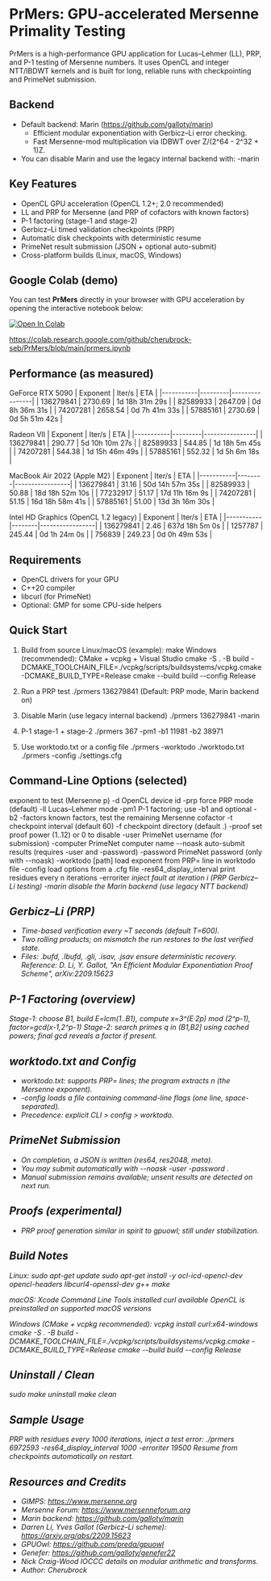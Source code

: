 PrMers: GPU-accelerated Mersenne Primality Testing
==================================================

PrMers is a high-performance GPU application for Lucas–Lehmer (LL), PRP, and P-1
testing of Mersenne numbers. It uses OpenCL and integer NTT/IBDWT kernels and is
built for long, reliable runs with checkpointing and PrimeNet submission.

Backend
-------
- Default backend: Marin (https://github.com/galloty/marin)
  - Efficient modular exponentiation with Gerbicz–Li error checking.
  - Fast Mersenne-mod multiplication via IDBWT over Z/(2^64 - 2^32 + 1)Z.
- You can disable Marin and use the legacy internal backend with: -marin

Key Features
------------
- OpenCL GPU acceleration (OpenCL 1.2+; 2.0 recommended)
- LL and PRP for Mersenne (and PRP of cofactors with known factors)
- P-1 factoring (stage-1 and stage-2)
- Gerbicz–Li timed validation checkpoints (PRP)
- Automatic disk checkpoints with deterministic resume
- PrimeNet result submission (JSON + optional auto-submit)
- Cross-platform builds (Linux, macOS, Windows)

Google Colab (demo)
-------------------
You can test **PrMers** directly in your browser with GPU acceleration by opening the interactive notebook below:

[![Open In Colab](https://colab.research.google.com/assets/colab-badge.svg)](
https://colab.research.google.com/github/cherubrock-seb/PrMers/blob/main/prmers.ipynb)

https://colab.research.google.com/github/cherubrock-seb/PrMers/blob/main/prmers.ipynb


Performance (as measured)
-------------------------
GeForce RTX 5090
  | Exponent  | Iter/s  | ETA            |
  |-----------|---------|----------------|
  | 136279841 | 2730.69 | 1d 18h 31m 29s |
  | 82589933  | 2647.09 | 0d 8h 36m 31s  |
  | 74207281  | 2658.54 | 0d 7h 41m 33s  |
  | 57885161  | 2730.69 | 0d 5h 51m 42s  |

Radeon VII
  | Exponent  | Iter/s  | ETA            |
  |-----------|---------|----------------|
  | 136279841 | 290.77  | 5d 10h 10m 27s |
  | 82589933  | 544.85  | 1d 18h 5m 45s  |
  | 74207281  | 544.38  | 1d 15h 46m 49s |
  | 57885161  | 552.32  | 1d 5h 6m 18s   |

MacBook Air 2022 (Apple M2)
  | Exponent  | Iter/s | ETA             |
  |-----------|--------|-----------------|
  | 136279841 | 31.16  | 50d 14h 57m 35s |
  | 82589933  | 50.88  | 18d 18h 52m 10s |
  | 77232917  | 51.17  | 17d 11h 16m 9s  |
  | 74207281  | 51.15  | 16d 18h 58m 41s |
  | 57885161  | 51.00  | 13d 3h 16m 30s  |

Intel HD Graphics (OpenCL 1.2 legacy)
  | Exponent  | Iter/s | ETA             |
  |-----------|--------|-----------------|
  | 136279841 | 2.46   | 637d 18h 5m 0s  |
  | 1257787   | 245.44 | 0d 1h 24m 0s    |
  | 756839    | 249.23 | 0d 0h 49m 53s   |

Requirements
------------
- OpenCL drivers for your GPU
- C++20 compiler
- libcurl (for PrimeNet)
- Optional: GMP for some CPU-side helpers

Quick Start
-----------
1) Build from source
   Linux/macOS (example):
     make
   Windows (recommended): CMake + vcpkg + Visual Studio
     cmake -S . -B build -DCMAKE_TOOLCHAIN_FILE=./vcpkg/scripts/buildsystems/vcpkg.cmake -DCMAKE_BUILD_TYPE=Release
     cmake --build build --config Release

2) Run a PRP test
   ./prmers 136279841
   (Default: PRP mode, Marin backend on)

3) Disable Marin (use legacy internal backend)
   ./prmers 136279841 -marin

4) P-1 stage-1 + stage-2
   ./prmers 367 -pm1 -b1 11981 -b2 38971

5) Use worktodo.txt or a config file
   ./prmers -worktodo ./worktodo.txt
   ./prmers -config ./settings.cfg

Command-Line Options (selected)
-------------------------------
<p>                         exponent to test (Mersenne p)
-d <id>                     OpenCL device id
-prp                        force PRP mode (default)
-ll                         Lucas–Lehmer mode
-pm1                        P-1 factoring; use -b1 and optional -b2
-factors <csv>              known factors, test the remaining Mersenne cofactor
-t <sec>                    checkpoint interval (default 60)
-f <path>                   checkpoint directory (default .)
-proof <k>                  set proof power (1..12) or 0 to disable
-user <name>                PrimeNet username (for submission)
-computer <name>            PrimeNet computer name
--noask                     auto-submit results (requires -user and -password)
-password <pwd>             PrimeNet password (only with --noask)
-worktodo [path]            load exponent from PRP= line in worktodo file
-config <path>              load options from a .cfg file
-res64_display_interval <n> print residues every n iterations
-erroriter <i>              inject fault at iteration i (PRP Gerbicz–Li testing)
-marin                      disable the Marin backend (use legacy NTT backend)

Gerbicz–Li (PRP)
----------------
- Time-based verification every ~T seconds (default T=600).
- Two rolling products; on mismatch the run restores to the last verified state.
- Files: .bufd, .lbufd, .gli, .isav, .jsav ensure deterministic recovery.
Reference: D. Li, Y. Gallot, "An Efficient Modular Exponentiation Proof Scheme", arXiv:2209.15623

P-1 Factoring (overview)
------------------------
Stage-1:
  choose B1, build E=lcm(1..B1), compute x=3^(E·2p) mod (2^p-1), factor=gcd(x-1,2^p-1)
Stage-2:
  search primes q in (B1,B2] using cached powers; final gcd reveals a factor if present.

worktodo.txt and Config
-----------------------
- worktodo.txt: supports PRP= lines; the program extracts n (the Mersenne exponent).
- -config loads a file containing command-line flags (one line, space-separated).
- Precedence: explicit CLI > config > worktodo.

PrimeNet Submission
-------------------
- On completion, a JSON is written (res64, res2048, meta).
- You may submit automatically with --noask -user <name> -password <pwd>.
- Manual submission remains available; unsent results are detected on next run.

Proofs (experimental)
---------------------
- PRP proof generation similar in spirit to gpuowl; still under stabilization.

Build Notes
-----------
Linux:
  sudo apt-get update
  sudo apt-get install -y ocl-icd-opencl-dev opencl-headers libcurl4-openssl-dev g++ make

macOS:
  Xcode Command Line Tools installed
  curl available
  OpenCL is preinstalled on supported macOS versions

Windows (CMake + vcpkg recommended):
  vcpkg install curl:x64-windows
  cmake -S . -B build -DCMAKE_TOOLCHAIN_FILE=./vcpkg/scripts/buildsystems/vcpkg.cmake -DCMAKE_BUILD_TYPE=Release
  cmake --build build --config Release

Uninstall / Clean
-----------------
sudo make uninstall
make clean

Sample Usage
------------
PRP with residues every 1000 iterations, inject a test error:
  ./prmers 6972593 -res64_display_interval 1000 -erroriter 19500
Resume from checkpoints automatically on restart.

Resources and Credits
---------------------
- GIMPS: https://www.mersenne.org
- Mersenne Forum: https://www.mersenneforum.org
- Marin backend: https://github.com/galloty/marin
- Darren Li, Yves Gallot (Gerbicz–Li scheme): https://arxiv.org/abs/2209.15623
- GPUOwl: https://github.com/preda/gpuowl
- Genefer: https://github.com/galloty/genefer22
- Nick Craig-Wood IOCCC details on modular arithmetic and transforms.
- Author: Cherubrock
